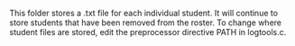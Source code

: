 This folder stores a .txt file for each individual student. It will continue to store students that have been removed from the roster. To change where student files are stored, edit the preprocessor directive PATH in logtools.c.

